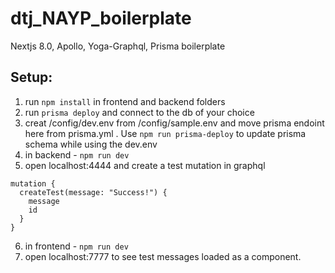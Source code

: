 # dtj_NAYP_boilerplate
Nextjs 8.0, Apollo, Yoga-Graphql, Prisma boilerplate


## Setup:

1. run `npm install` in frontend and backend folders
2. run `prisma deploy` and connect to the db of your choice
3. creat /config/dev.env from /config/sample.env and move prisma endoint here from prisma.yml .
      Use `npm run prisma-deploy` to update prisma schema while using the dev.env
4. in backend - `npm run dev`
5. open localhost:4444 and create a test mutation in graphql

```
mutation {
  createTest(message: "Success!") {
    message
    id
  }
}
```

6. in frontend - `npm run dev`
7. open localhost:7777 to see test messages loaded as a component.
